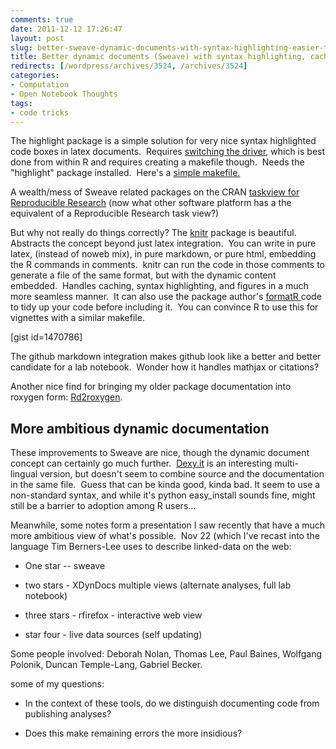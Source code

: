 ```yaml
---
comments: true
date: 2011-12-12 17:26:47
layout: post
slug: better-sweave-dynamic-documents-with-syntax-highlighting-easier-tools
title: Better dynamic documents (Sweave) with syntax highlighting, caching, etc
redirects: [/wordpress/archives/3524, /archives/3524]
categories:
- Computation
- Open Notebook Thoughts
tags:
- code tricks
---
```


The highlight package is a simple solution for very nice syntax highlighted code boxes in latex documents.  Requires [switching the driver](http://stackoverflow.com/questions/5448608/changing-the-sweave-driver-from-the-command-line), which is best done from within R and requires creating a makefile though.  Needs the "highlight" package installed.  Here's a [simple makefile.](https://gist.github.com/1469063)

A wealth/mess of Sweave related packages on the CRAN [taskview for Reproducible Research](http://cran.r-project.org/web/views/ReproducibleResearch.html) (now what other software platform has a the equivalent of a Reproducible Research task view?)

But why not really do things correctly? The [knitr](http://yihui.github.com/knitr) package is beautiful. Abstracts the concept beyond just latex integration.  You can write in pure latex, (instead of noweb mix), in pure markdown, or pure html, embedding the R commands in comments.  knitr can run the code in those comments to generate a file of the same format, but with the dynamic content embedded.  Handles caching, syntax highlighting, and figures in a much more seamless manner.  It can also use the package author's [formatR ](https://github.com/yihui/formatR)code to tidy up your code before including it.  You can convince R to use this for vignettes with a similar makefile.

[gist id=1470786]

The github markdown integration makes github look like a better and better candidate for a lab notebook.  Wonder how it handles mathjax or citations?

Another nice find for bringing my older package documentation into roxygen form: [Rd2roxygen](https://github.com/yihui/Rd2roxygen).


## More ambitious dynamic documentation


These improvements to Sweave are nice, though the dynamic document concept can certainly go much further.  [Dexy.it](http://www.dexy.it/features/) is an interesting multi-lingual version, but doesn't seem to combine source and the documentation in the same file.  Guess that can be kinda good, kinda bad. It seem to use a non-standard syntax, and while it's python easy_install sounds fine, might still be a barrier to adoption among R users...

Meanwhile, some notes form a presentation I saw recently that have a much more ambitious view of what's possible.  Nov 22 (which I've recast into the language Tim Berners-Lee uses to describe linked-data on the web:



	
  * One star -- sweave

	
  * two stars - XDynDocs multiple views (alternate analyses, full lab notebook)

	
  * three stars - rfirefox - interactive web view

	
  * star four - live data sources (self updating)


Some people involved: Deborah Nolan, Thomas Lee, Paul Baines, Wolfgang Polonik, Duncan Temple-Lang, Gabriel Becker.

some of my questions:

	
  * In the context of these tools, do we distinguish documenting code from publishing analyses?

	
  * Does this make remaining errors the more insidious?


